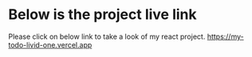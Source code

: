 # Below is the project live link
Please click on below link to take a look of my react project.
<a>https://my-todo-livid-one.vercel.app</a>